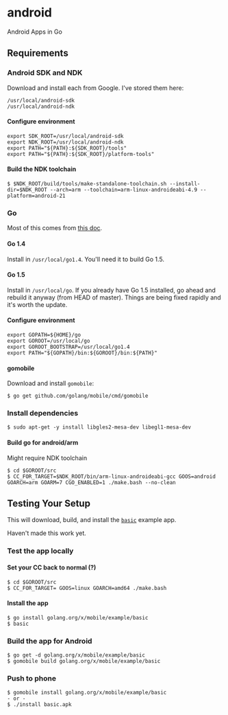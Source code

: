 # android

Android Apps in Go

## Requirements

### Android SDK and NDK

Download and install each from Google. I've stored them here:

    /usr/local/android-sdk
    /usr/local/android-ndk

#### Configure environment

    export SDK_ROOT=/usr/local/android-sdk
    export NDK_ROOT=/usr/local/android-ndk
    export PATH="${PATH}:${SDK_ROOT}/tools"
    export PATH="${PATH}:${SDK_ROOT}/platform-tools"

#### Build the NDK toolchain

    $ $NDK_ROOT/build/tools/make-standalone-toolchain.sh --install-dir=$NDK_ROOT --arch=arm --toolchain=arm-linux-androideabi-4.9 --platform=android-21

### Go

Most of this comes from [this doc](https://godoc.org/golang.org/x/mobile/cmd/gomobile).

#### Go 1.4

Install in `/usr/local/go1.4`. You'll need it to build Go 1.5.

#### Go 1.5

Install in `/usr/local/go`. If you already have Go 1.5 installed, go
ahead and rebuild it anyway (from HEAD of master). Things are being
fixed rapidly and it's worth the update.

#### Configure environment

    export GOPATH=${HOME}/go
    export GOROOT=/usr/local/go
    export GOROOT_BOOTSTRAP=/usr/local/go1.4
    export PATH="${GOPATH}/bin:${GOROOT}/bin:${PATH}"

#### gomobile

Download and install `gomobile`:

    $ go get github.com/golang/mobile/cmd/gomobile

### Install dependencies

    $ sudo apt-get -y install libgles2-mesa-dev libegl1-mesa-dev

#### Build go for android/arm

Might require NDK toolchain

    $ cd $GOROOT/src
    $ CC_FOR_TARGET=$NDK_ROOT/bin/arm-linux-androideabi-gcc GOOS=android GOARCH=arm GOARM=7 CGO_ENABLED=1 ./make.bash --no-clean

## Testing Your Setup

This will download, build, and install the [`basic`](https://godoc.org/golang.org/x/mobile/example/basic) example app.

Haven't made this work yet.

### Test the app locally

#### Set your CC back to normal (?)

    $ cd $GOROOT/src
    $ CC_FOR_TARGET= GOOS=linux GOARCH=amd64 ./make.bash

#### Install the app

    $ go install golang.org/x/mobile/example/basic
    $ basic

### Build the app for Android

    $ go get -d golang.org/x/mobile/example/basic
    $ gomobile build golang.org/x/mobile/example/basic

### Push to phone

    $ gomobile install golang.org/x/mobile/example/basic
    - or -
    $ ./install basic.apk

